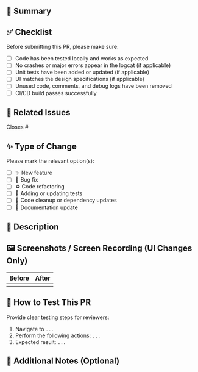 ## 📌 Summary

<!-- Provide a concise summary of the changes introduced in this pull request. Describe what has been added, updated, or fixed. -->

## ✅ Checklist

Before submitting this PR, please make sure:

- [ ] Code has been tested locally and works as expected
- [ ] No crashes or major errors appear in the logcat (if applicable)
- [ ] Unit tests have been added or updated (if applicable)
- [ ] UI matches the design specifications (if applicable)
- [ ] Unused code, comments, and debug logs have been removed
- [ ] CI/CD build passes successfully

## 🔗 Related Issues

<!-- Link any related issues or feature requests. Use the "Closes" keyword to auto-close the issue on merge. -->
Closes #<issue-number>

## ✨ Type of Change

Please mark the relevant option(s):

- [ ] ✨ New feature
- [ ] 🐛 Bug fix
- [ ] ♻️ Code refactoring
- [ ] 🧪 Adding or updating tests
- [ ] 🧹 Code cleanup or dependency updates
- [ ] 📄 Documentation update

## 🧠 Description

<!-- Provide a detailed description of the changes made in this PR. Include technical decisions, modules impacted, reasons behind the implementation, and any edge cases handled. -->

## 🖼️ Screenshots / Screen Recording (UI Changes Only)

<!-- If this PR includes UI changes, attach before/after screenshots or a screen recording -->

| Before | After |
|--------|-------|
|        |       |

## 🧪 How to Test This PR

Provide clear testing steps for reviewers:

1. Navigate to `...`
2. Perform the following actions: `...`
3. Expected result: `...`

## 📎 Additional Notes (Optional)

<!-- Add any extra context or technical details that might be helpful for reviewers. This could include known issues, technical debt, or implementation trade-offs. -->
